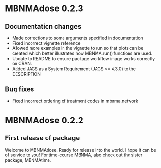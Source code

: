 # MBNMAdose 0.2.3

## Documentation changes

- Made corrections to some arguments specified in documentation
- Fixed incorrect vignette reference
- Allowed more examples in the vignette to run so that plots can be created which better illustrates how MBNMA.run() functions are used.
- Update to README to ensure package workflow image works correctly on CRAN.
- Added JAGS as a System Requirement (JAGS >= 4.3.0) to the DESCRIPTION


## Bug fixes

- Fixed incorrect ordering of treatment codes in mbnma.network



# MBNMAdose 0.2.2

## First release of package

Welcome to MBNMAdose. Ready for release into the world. I hope it can be of service to you! For time-course MBNMA, also check out the sister package, MBNMAtime.
